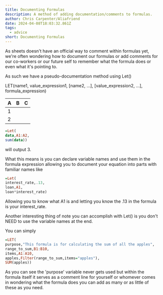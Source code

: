 ```yaml
---
title: Documenting Formulas
description: A method of adding documentation/comments to formulas.
author: Chris Carpenter/Aliafriend
date: 2024-04-08T18:03:32.861Z
tags:
  - advice
short: Documenting Formulas
---
```

As sheets doesn't have an official way to comment within formulas yet, we're often wondering how to document our formulas or add comments for our co-workers or our future self to remember what the formula does or even what it's pointing to.

As such we have a pseudo-documentation method using Let()

LET(name1, value_expression1, [name2, …], [value_expression2, …], formula_expression)


| A                | B             | C         |
| ---------------- | ------------- | --------- |
| 1 ||||
| 2 ||||


```haskell
=Let(
data,A1:A2,
sum(data))
```
will output 3.

What this means is you can declare variable names and use them in the formula expression allowing you to document your equation into parts with familiar names like
```haskell
=Let(
interest_rate,.13,
loan,A1,
loan*interest_rate)
```
Allowing you to know what A1 is and letting you know the .13 in the formula is your interest_rate.

Another interesting thing of note you can accomplish with Let() is you don't NEED to use the variable names at the end.

You can simply
```haskell
=LET(
purpose,"This formula is for calculating the sum of all the apples",
range_to_sum,B1:B10,
items,A1:A10,
apples,Filter(range_to_sum,items="apples"),
SUM(apples))
```

As you can see the 'purpose' variable never gets used but within the formula itself it serves as a comment line for yourself or whomever comes in wondering what the formula does you can add as many or as little of these as you need.
